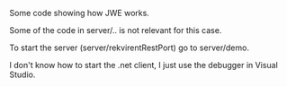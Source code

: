 Some code showing how JWE works.

Some of the code in server/.. is not relevant for this case.

To start the server (server/rekvirentRestPort) go to server/demo. 

I don't know how to start the .net client, I just use the debugger in Visual Studio.


